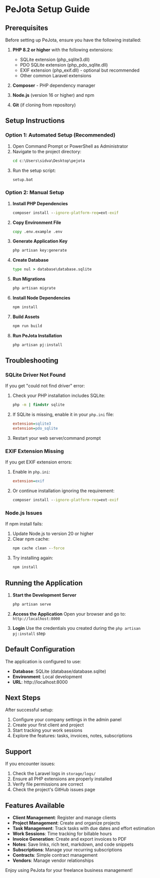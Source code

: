 # PeJota Setup Guide

## Prerequisites

Before setting up PeJota, ensure you have the following installed:

1. **PHP 8.2 or higher** with the following extensions:
   - SQLite extension (php_sqlite3.dll)
   - PDO SQLite extension (php_pdo_sqlite.dll)
   - EXIF extension (php_exif.dll) - optional but recommended
   - Other common Laravel extensions

2. **Composer** - PHP dependency manager
3. **Node.js** (version 16 or higher) and npm
4. **Git** (if cloning from repository)

## Setup Instructions

### Option 1: Automated Setup (Recommended)

1. Open Command Prompt or PowerShell as Administrator
2. Navigate to the project directory:
   ```cmd
   cd c:\Users\sidva\Desktop\pejota
   ```
3. Run the setup script:
   ```cmd
   setup.bat
   ```

### Option 2: Manual Setup

1. **Install PHP Dependencies**
   ```cmd
   composer install --ignore-platform-req=ext-exif
   ```

2. **Copy Environment File**
   ```cmd
   copy .env.example .env
   ```

3. **Generate Application Key**
   ```cmd
   php artisan key:generate
   ```

4. **Create Database**
   ```cmd
   type nul > database\database.sqlite
   ```

5. **Run Migrations**
   ```cmd
   php artisan migrate
   ```

6. **Install Node Dependencies**
   ```cmd
   npm install
   ```

7. **Build Assets**
   ```cmd
   npm run build
   ```

8. **Run PeJota Installation**
   ```cmd
   php artisan pj:install
   ```

## Troubleshooting

### SQLite Driver Not Found
If you get "could not find driver" error:

1. Check your PHP installation includes SQLite:
   ```cmd
   php -m | findstr sqlite
   ```

2. If SQLite is missing, enable it in your `php.ini` file:
   ```ini
   extension=sqlite3
   extension=pdo_sqlite
   ```

3. Restart your web server/command prompt

### EXIF Extension Missing
If you get EXIF extension errors:

1. Enable in `php.ini`:
   ```ini
   extension=exif
   ```

2. Or continue installation ignoring the requirement:
   ```cmd
   composer install --ignore-platform-req=ext-exif
   ```

### Node.js Issues
If npm install fails:

1. Update Node.js to version 20 or higher
2. Clear npm cache:
   ```cmd
   npm cache clean --force
   ```
3. Try installing again:
   ```cmd
   npm install
   ```

## Running the Application

1. **Start the Development Server**
   ```cmd
   php artisan serve
   ```

2. **Access the Application**
   Open your browser and go to: `http://localhost:8000`

3. **Login**
   Use the credentials you created during the `php artisan pj:install` step

## Default Configuration

The application is configured to use:
- **Database**: SQLite (database/database.sqlite)
- **Environment**: Local development
- **URL**: http://localhost:8000

## Next Steps

After successful setup:

1. Configure your company settings in the admin panel
2. Create your first client and project
3. Start tracking your work sessions
4. Explore the features: tasks, invoices, notes, subscriptions

## Support

If you encounter issues:
1. Check the Laravel logs in `storage/logs/`
2. Ensure all PHP extensions are properly installed
3. Verify file permissions are correct
4. Check the project's GitHub issues page

## Features Available

- **Client Management**: Register and manage clients
- **Project Management**: Create and organize projects
- **Task Management**: Track tasks with due dates and effort estimation
- **Work Sessions**: Time tracking for billable hours
- **Invoice Generation**: Create and export invoices to PDF
- **Notes**: Save links, rich text, markdown, and code snippets
- **Subscriptions**: Manage your recurring subscriptions
- **Contracts**: Simple contract management
- **Vendors**: Manage vendor relationships

Enjoy using PeJota for your freelance business management!